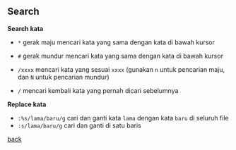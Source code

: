 ## Search
**Search kata**
- `*` gerak maju mencari kata yang sama dengan kata di bawah kursor
- `#` gerak mundur mencari kata yang sama dengan kata di bawah kursor

- `/xxxx` mencari kata yang sesuai `xxxx` (gunakan `n` untuk pencarian maju, dan `N` untuk pencarian mundur)
- `/` mencari kembali kata yang pernah dicari sebelumnya

**Replace kata**
- `:%s/lama/baru/g` cari dan ganti kata `lama` dengan kata `baru` di seluruh file
- `:s/lama/baru/g` cari dan ganti di satu baris

[back](./)
